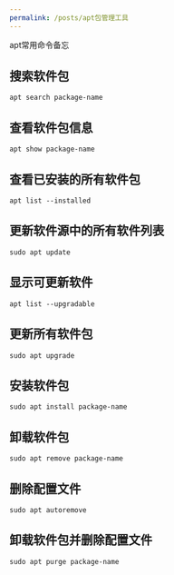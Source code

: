 ```yaml
---
permalink: /posts/apt包管理工具
---
```


apt常用命令备忘

## 搜索软件包

```shell
apt search package-name
```

## 查看软件包信息

```shell
apt show package-name
```

## 查看已安装的所有软件包

```shell
apt list --installed
```

## 更新软件源中的所有软件列表

```shell
sudo apt update
```

## 显示可更新软件

```shell
apt list --upgradable
```

## 更新所有软件包

```shell
sudo apt upgrade
```

## 安装软件包

```shell
sudo apt install package-name
```

## 卸载软件包

```shell
sudo apt remove package-name
```

## 删除配置文件

```shell
sudo apt autoremove
```

## 卸载软件包并删除配置文件

```shell
sudo apt purge package-name
```
